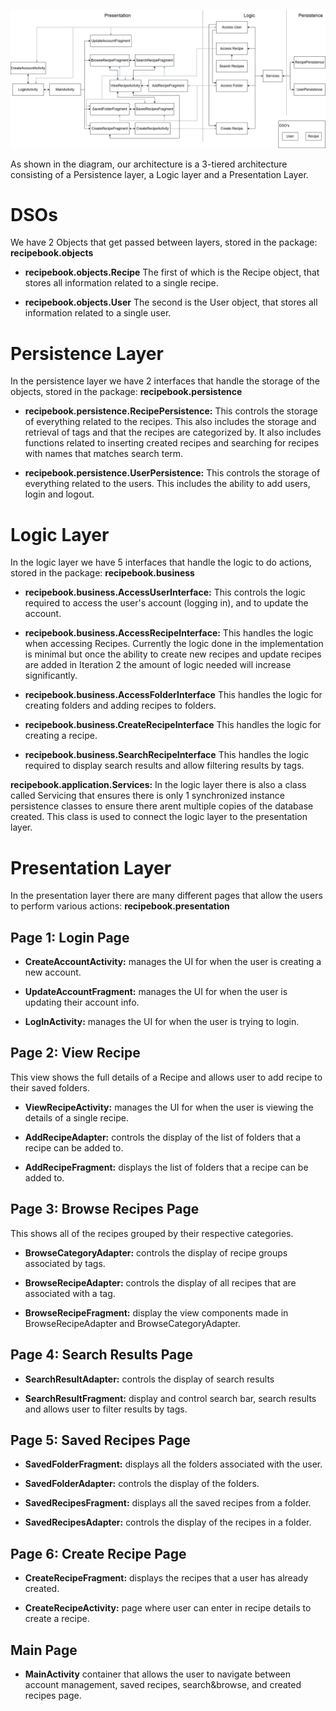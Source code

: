 ![](architecture_iteration2.jpg)

As shown in the diagram, our architecture is a 3-tiered architecture consisting of a Persistence layer, a Logic layer and a Presentation Layer.

# DSOs
We have 2 Objects that get passed between layers, stored in the package: **recipebook.objects**

* **recipebook.objects.Recipe**
The first of which is the Recipe object, that stores all information related to a single recipe.

* **recipebook.objects.User**
The second is the User object, that stores all information related to a single user.

# Persistence Layer
In the persistence layer we have 2 interfaces that handle the storage of the objects, stored in the package: **recipebook.persistence**

* **recipebook.persistence.RecipePersistence:**
This controls the storage of everything related to the recipes. This also includes the storage and retrieval of tags and that the recipes are categorized by. It also includes functions related to inserting created recipes and searching for recipes with names that matches search term.

* **recipebook.persistence.UserPersistence:**
This controls the storage of everything related to the users. This includes the ability to add users, login and logout.

# Logic Layer
In the logic layer we have 5 interfaces that handle the logic to do actions, stored in the package: **recipebook.business**

* **recipebook.business.AccessUserInterface:**
This controls the logic required to access the user's account (logging in), and to update the account.

* **recipebook.business.AccessRecipeInterface:**
This handles the logic when accessing Recipes. Currently the logic done in the implementation is minimal but once the ability to create new recipes and update recipes are added in Iteration 2 the amount of logic needed will increase significantly.

* **recipebook.business.AccessFolderInterface**
This handles the logic for creating folders and adding recipes to folders.

* **recipebook.business.CreateRecipeInterface**
This handles the logic for creating a recipe.

* **recipebook.business.SearchRecipeInterface**
This handles the logic required to display search results and allow filtering results by tags.

**recipebook.application.Services:**
In the logic layer there is also a class called Servicing that ensures there is only 1 synchronized instance persistence classes to ensure there arent multiple copies of the database created. This class is used to connect the logic layer to the presentation layer.

# Presentation Layer
In the presentation layer there are many different pages that allow the users to perform various actions: **recipebook.presentation**

## Page 1: Login Page

* **CreateAccountActivity:**
manages the UI for when the user is creating a new account.

* **UpdateAccountFragment:**
manages the UI for when the user is updating their account info.

* **LogInActivity:**
manages the UI for when the user is trying to login.

## Page 2: View Recipe
This view shows the full details of a Recipe and allows user to add recipe to their saved folders.

* **ViewRecipeActivity:**
manages the UI for when the user is viewing the details of a single recipe.

* **AddRecipeAdapter:**
controls the display of the list of folders that a recipe can be added to.

* **AddRecipeFragment:**
displays the list of folders that a recipe can be added to.

## Page 3: Browse Recipes Page
This shows all of the recipes grouped by their respective categories.

* **BrowseCategoryAdapter:**
controls the display of recipe groups associated by tags.

* **BrowseRecipeAdapter:**
controls the display of all recipes that are associated with a tag.

* **BrowseRecipeFragment:**
display the view components made in BrowseRecipeAdapter and BrowseCategoryAdapter.

## Page 4: Search Results Page

* **SearchResultAdapter:**
controls the display of search results

* **SearchResultFragment:**
display and control search bar, search results and allows user to filter results by tags.

## Page 5: Saved Recipes Page

* **SavedFolderFragment:**
displays all the folders associated with the user.

* **SavedFolderAdapter:**
controls the display of the folders.

* **SavedRecipesFragment:**
displays all the saved recipes from a folder.

* **SavedRecipesAdapter:**
controls the display of the recipes in a folder.

## Page 6: Create Recipe Page

* **CreateRecipeFragment:**
displays the recipes that a user has already created.

* **CreateRecipeActivity:**
page where user can enter in recipe details to create a recipe.

## Main Page
* **MainActivity**
container that allows the user to navigate between account management, saved recipes, search&browse, and created recipes page.

